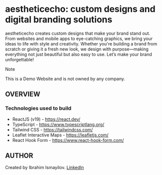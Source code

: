 # aestheticecho: custom designs and digital branding solutions

aestheticecho creates custom designs that make your brand stand out. From websites and mobile apps to eye-catching graphics, we bring your ideas to life with style and creativity. Whether you're building a brand from scratch or giving it a fresh new look, we design with purpose—making everything not just beautiful but also easy to use. Let’s make your brand unforgettable!

> [!NOTE]
> This is a Demo Website and is not owned by any company.

## OVERVIEW

### Technologies used to build

- ReactJS (v19) - https://react.dev/
- TypeScript - https://www.typescriptlang.org/
- Tailwind CSS - https://tailwindcss.com/
- Leaflet Interactive Maps - https://leafletjs.com/
- React Hook Form - https://www.react-hook-form.com/

## AUTHOR

Created by Ibrahim Ismayilov.
[LinkedIn](https://www.linkedin.com/in/ibrvhim/)
